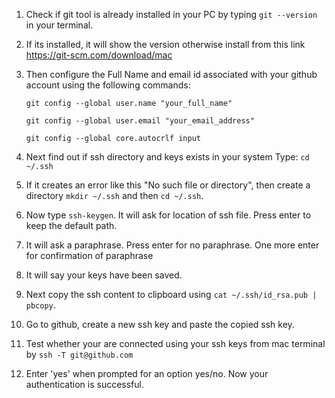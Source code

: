 
1. Check if git tool is already installed in your PC by typing `git --version` in your terminal.

2. If its installed, it will show the version otherwise install from this link https://git-scm.com/download/mac

3. Then configure the Full Name and email id associated with your github account using the following commands:
   
    `git config --global user.name "your_full_name"`
    
    `git config --global user.email "your_email_address"`
    
    `git config --global core.autocrlf input`
    
4. Next find out if ssh directory and keys exists in your system 
    Type: `cd ~/.ssh`

5. If it creates an error like this "No such file or directory", then create a directory `mkdir ~/.ssh` and then `cd ~/.ssh`.

6. Now type `ssh-keygen`. It will ask for location of ssh file. Press enter to keep the default path.

7. It will ask a paraphrase. Press enter for no paraphrase. One more enter for confirmation of paraphrase

8. It will say your keys have been saved. 

9. Next copy the ssh content to clipboard using `cat ~/.ssh/id_rsa.pub | pbcopy`.

10. Go to github, create a new ssh key and paste the copied ssh key.

11. Test whether your are connected using your ssh keys from mac terminal by `ssh -T git@github.com`

12. Enter 'yes' when prompted for an option yes/no. Now your authentication is successful.

  



